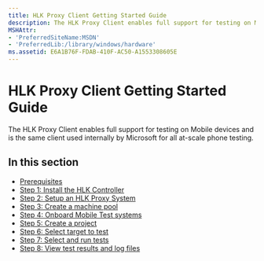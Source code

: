 ```yaml
---
title: HLK Proxy Client Getting Started Guide
description: The HLK Proxy Client enables full support for testing on Mobile devices and is the same client used internally by Microsoft for all at-scale phone testing.
MSHAttr:
- 'PreferredSiteName:MSDN'
- 'PreferredLib:/library/windows/hardware'
ms.assetid: E6A1B76F-FDAB-410F-AC50-A1553308605E
---
```


# HLK Proxy Client Getting Started Guide


The HLK Proxy Client enables full support for testing on Mobile devices and is the same client used internally by Microsoft for all at-scale phone testing.

## <span id="in_this_section"></span>In this section


-   [Prerequisites](hlk-proxy-client-prerequisites.md)
-   [Step 1: Install the HLK Controller](proxy-step-1--install-the-hlk-controller.md)
-   [Step 2: Setup an HLK Proxy System](proxy-step-2--setup-an-hlk-proxy-system.md)
-   [Step 3: Create a machine pool](proxy-step-3--create-a-machine-pool.md)
-   [Step 4: Onboard Mobile Test systems](proxy-step-4--onboard-mobile-test-systems.md)
-   [Step 5: Create a project](proxy-step-5--create-a-project.md)
-   [Step 6: Select target to test](proxy-step-6--select-target-to-test.md)
-   [Step 7: Select and run tests](proxy-step-7--select-and-run-tests.md)
-   [Step 8: View test results and log files](proxy-step-8--view-test-results-and-log-files.md)

 

 







